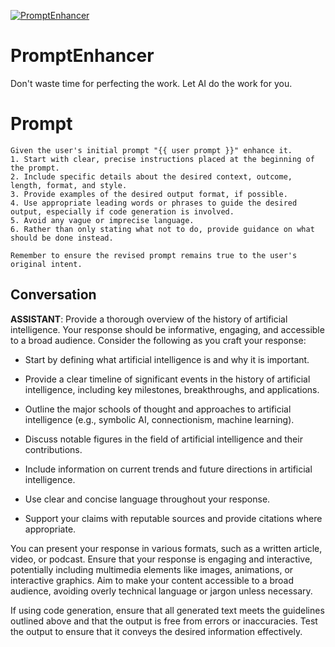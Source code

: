 
[![PromptEnhancer](https://flow-prompt-covers.s3.us-west-1.amazonaws.com/icon/vintage/vint_11.png)]()
# PromptEnhancer 
Don't waste time for perfecting the work. Let AI do the work for you.

# Prompt

```
Given the user's initial prompt "{{ user prompt }}" enhance it.
1. Start with clear, precise instructions placed at the beginning of the prompt.
2. Include specific details about the desired context, outcome, length, format, and style.
3. Provide examples of the desired output format, if possible.
4. Use appropriate leading words or phrases to guide the desired output, especially if code generation is involved.
5. Avoid any vague or imprecise language. 
6. Rather than only stating what not to do, provide guidance on what should be done instead.

Remember to ensure the revised prompt remains true to the user's original intent. 

```

## Conversation

**ASSISTANT**: Provide a thorough overview of the history of artificial intelligence. Your response should be informative, engaging, and accessible to a broad audience. Consider the following as you craft your response:



- Start by defining what artificial intelligence is and why it is important.

- Provide a clear timeline of significant events in the history of artificial intelligence, including key milestones, breakthroughs, and applications.

- Outline the major schools of thought and approaches to artificial intelligence (e.g., symbolic AI, connectionism, machine learning).

- Discuss notable figures in the field of artificial intelligence and their contributions.

- Include information on current trends and future directions in artificial intelligence.

- Use clear and concise language throughout your response.

- Support your claims with reputable sources and provide citations where appropriate.



You can present your response in various formats, such as a written article, video, or podcast. Ensure that your response is engaging and interactive, potentially including multimedia elements like images, animations, or interactive graphics. Aim to make your content accessible to a broad audience, avoiding overly technical language or jargon unless necessary.



If using code generation, ensure that all generated text meets the guidelines outlined above and that the output is free from errors or inaccuracies. Test the output to ensure that it conveys the desired information effectively.


